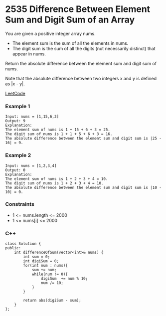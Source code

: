 # 2535 Difference Between Element Sum and Digit Sum of an Array

You are given a positive integer array nums.

* The element sum is the sum of all the elements in nums.
* The digit sum is the sum of all the digits (not necessarily distinct) that appear in nums.

Return the absolute difference between the element sum and digit sum of nums.

Note that the absolute difference between two integers x and y is defined as |x - y|.
 
[LeetCode](https://leetcode.cn/problems/maximum-count-of-positive-integer-and-negative-integer/)


### Example 1

```
Input: nums = [1,15,6,3]
Output: 9
Explanation: 
The element sum of nums is 1 + 15 + 6 + 3 = 25.
The digit sum of nums is 1 + 1 + 5 + 6 + 3 = 16.
The absolute difference between the element sum and digit sum is |25 - 16| = 9.
```

### Example 2

```
Input: nums = [1,2,3,4]
Output: 0
Explanation:
The element sum of nums is 1 + 2 + 3 + 4 = 10.
The digit sum of nums is 1 + 2 + 3 + 4 = 10.
The absolute difference between the element sum and digit sum is |10 - 10| = 0.
```

### Constraints

* 1 <= nums.length <= 2000
* 1 <= nums[i] <= 2000

### C++ 

```
class Solution {
public:
    int differenceOfSum(vector<int>& nums) {
        int sum = 0;
        int digiSum = 0;
        for(int num : nums){
            sum += num;
            while(num != 0){
                digiSum  += num % 10;
                num /= 10;
            }
        }
        
        return abs(digiSum - sum);
    }
};
```